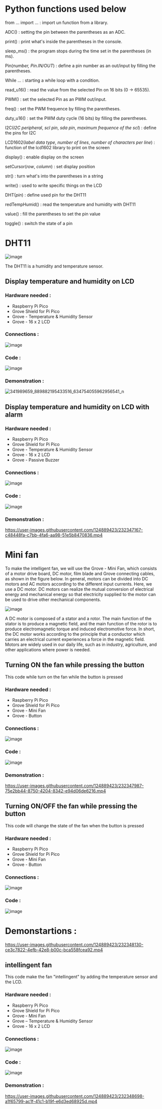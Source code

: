 # Python functions used below

from ... import ... : import un function from a library.

ADC() : setting the pin between the parentheses as an ADC.

print() : print what's inside the parentheses in the console.

sleep_ms() : the program stops during the time set in the parentheses (in ms).

Pin(*number, Pin.IN/OUT*) : define a pin number as an out/input by filling the parentheses. 

While ... : starting a while loop with a condition.

read_u16() : read the value from the selected Pin on 16 bits (0 -> 65535).

PWM() : set the selected Pin as an PWM out/input.

freq() : set the PWM frequence by filling the parentheses.

duty_u16() : set the PWM duty cycle (16 bits) by filling the parentheses.

I2C(*I2C peripheral*, *scl pin*, *sda pin*, *maximum frequence of the scl*) : define the pins for I2C

LCD1602(*label data type*, *number of lines*, *number of characters per line*) : function of the lcd1602 library to print on the screen 

display() : enable display on the screen 

setCursor(*row*, *column*) : set display position

str() : turn what's into the parentheses in a string

write() : used to write specific things on the LCD

DHT(*pin*) : define used pin for the DHT11

redTempHumid() : read the temperature and humidity with DHT11

value() : fill the parentheses to set the pin value 

toggle() : switch the state of a pin



# DHT11 

![image](https://user-images.githubusercontent.com/124889423/232344415-d72a7bf7-5fa2-4fc2-8921-a24b328ddca8.png)

The DHT11 is a humidity and temperature sensor. 

## Display temperature and humidity on LCD 

### Hardware needed : 

- Raspberry Pi Pico
- Grove Shield for Pi Pico
- Grove - Temperature & Humidity Sensor
- Grove - 16 x 2 LCD

### Connections : 

![image](https://user-images.githubusercontent.com/124889423/232344735-4593f47f-0aaa-4d27-a578-f39f7aa2dcea.png)

### Code : 

![image](https://user-images.githubusercontent.com/124889423/232346874-a6623777-8f4f-4882-8ba0-e8ddc7af6f00.png)

### Demonstration : 

![341989659_889882195433516_634754055962956541_n](https://user-images.githubusercontent.com/124889423/232346900-915d4bcd-047a-4fd1-9616-c7e82f93ea37.jpg)


## Display temperature and humidity on LCD with alarm

### Hardware needed : 

- Raspberry Pi Pico
- Grove Shield for Pi Pico
- Grove - Temperature & Humidity Sensor
- Grove - 16 x 2 LCD
- Grove - Passive Buzzer

### Connections : 

![image](https://user-images.githubusercontent.com/124889423/232346972-cb5d6157-8506-45ce-9234-da046cc241cd.png)

### Code : 

![image](https://user-images.githubusercontent.com/124889423/232347081-82f49ef8-2751-43d3-9811-75b63e0c3645.png)

### Demonstration :

https://user-images.githubusercontent.com/124889423/232347167-c48448fa-c7bb-4fa6-aa98-51e5b8470836.mp4

# Mini fan 

To make the intelligent fan, we will use the Grove - Mini Fan, which consists of a motor drive board, DC motor, film blade and Grove connecting cables, as shown in the figure below. In general, motors can be divided into DC motors and AC motors according to the different input currents. Here, we use a DC motor. DC motors can realize the mutual conversion of electrical energy and mechanical energy so that electricity supplied to the motor can be used to drive other mechanical components.

![image](https://user-images.githubusercontent.com/124889423/232347599-fa91d6d5-49cc-4663-8470-4444b5f4fc9a.png)

A DC motor is composed of a stator and a rotor. The main function of the stator is to produce a magnetic field, and the main function of the rotor is to produce electromagnetic torque and induced electromotive force. In short, the DC motor works according to the principle that a conductor which carries an electrical current experiences a force in the magnetic field. Motors are widely used in our daily life, such as in industry, agriculture, and other applications where power is needed.

## Turning ON the fan while pressing the button

This code while turn on the fan while the button is pressed

### Hardware needed : 

- Raspberry Pi Pico
- Grove Shield for Pi Pico
- Grove - Mini Fan
- Grove - Button

### Connections : 

![image](https://user-images.githubusercontent.com/124889423/232347818-0ca5cd9f-4802-4ec6-9f61-2712d54d6f3b.png)

### Code : 

![image](https://user-images.githubusercontent.com/124889423/232347856-1ab7b32c-19b6-4e6d-af11-64f1cc99f82d.png)

### Demonstration :

https://user-images.githubusercontent.com/124889423/232347987-75e2bb44-8750-4204-8342-e94d06de6216.mp4


## Turning ON/OFF the fan while pressing the button

This code will change the state of the fan when the button is pressed

### Hardware needed :

- Raspberry Pi Pico
- Grove Shield for Pi Pico
- Grove - Mini Fan
- Grove - Button

### Connections : 

![image](https://user-images.githubusercontent.com/124889423/232348096-9e6cf870-b178-423b-8d7f-a0a7b07312aa.png)

### Code : 

![image](https://user-images.githubusercontent.com/124889423/232348105-56572e5d-2cd1-46ee-a4a4-23899733ce59.png)

# Demonstartions : 

https://user-images.githubusercontent.com/124889423/232348130-ce3c7822-4efb-42e8-b00c-bca558fcea92.mp4


## intellingent fan

This code make the fan "intellingent" by adding the temperature sensor and the LCD.

### Hardware needed : 

- Raspberry Pi Pico
- Grove Shield for Pi Pico
- Grove - Mini Fan
- Grove – Temperature & Humidity Sensor
- Grove - 16 x 2 LCD

### Connections :

![image](https://user-images.githubusercontent.com/124889423/232348211-13f6f6b6-064b-4086-a73c-bc161570c593.png)

### Code : 

![image](https://user-images.githubusercontent.com/124889423/232348375-0b1bbe5f-f0f1-4a63-9c09-e2ba5cad7a35.png)

### Demonstration : 


https://user-images.githubusercontent.com/124889423/232348698-a1f65799-ac1f-41c1-b19f-e6d3ed68925d.mp4

